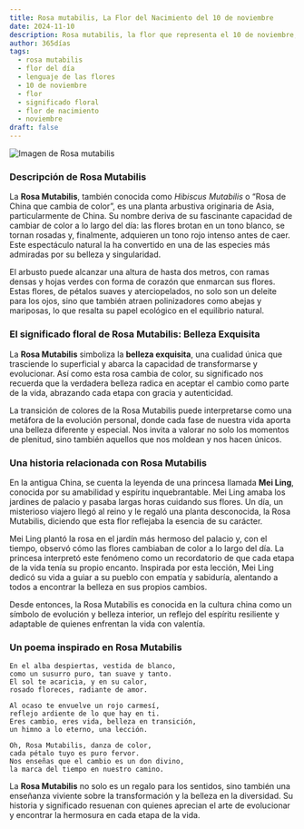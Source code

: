 ```yaml
---
title: Rosa mutabilis, La Flor del Nacimiento del 10 de noviembre
date: 2024-11-10
description: Rosa mutabilis, la flor que representa el 10 de noviembre, simboliza Belleza exquisita. Descubre su fascinante historia, significado en el lenguaje de las flores y una poesía que celebra su belleza.
author: 365días
tags:
  - rosa mutabilis
  - flor del día
  - lenguaje de las flores
  - 10 de noviembre
  - flor
  - significado floral
  - flor de nacimiento
  - noviembre
draft: false
---
```


![Imagen de Rosa mutabilis](https://cdn.pixabay.com/photo/2019/08/10/14/04/hibiscus-mutabilis-4397033_1280.jpg#center)


### Descripción de Rosa Mutabilis

La **Rosa Mutabilis**, también conocida como _Hibiscus Mutabilis_ o “Rosa de China que cambia de color”, es una planta arbustiva originaria de Asia, particularmente de China. Su nombre deriva de su fascinante capacidad de cambiar de color a lo largo del día: las flores brotan en un tono blanco, se tornan rosadas y, finalmente, adquieren un tono rojo intenso antes de caer. Este espectáculo natural la ha convertido en una de las especies más admiradas por su belleza y singularidad.

El arbusto puede alcanzar una altura de hasta dos metros, con ramas densas y hojas verdes con forma de corazón que enmarcan sus flores. Estas flores, de pétalos suaves y aterciopelados, no solo son un deleite para los ojos, sino que también atraen polinizadores como abejas y mariposas, lo que resalta su papel ecológico en el equilibrio natural.

### El significado floral de Rosa Mutabilis: Belleza Exquisita

La **Rosa Mutabilis** simboliza la **belleza exquisita**, una cualidad única que trasciende lo superficial y abarca la capacidad de transformarse y evolucionar. Así como esta rosa cambia de color, su significado nos recuerda que la verdadera belleza radica en aceptar el cambio como parte de la vida, abrazando cada etapa con gracia y autenticidad.

La transición de colores de la Rosa Mutabilis puede interpretarse como una metáfora de la evolución personal, donde cada fase de nuestra vida aporta una belleza diferente y especial. Nos invita a valorar no solo los momentos de plenitud, sino también aquellos que nos moldean y nos hacen únicos.

### Una historia relacionada con Rosa Mutabilis

En la antigua China, se cuenta la leyenda de una princesa llamada **Mei Ling**, conocida por su amabilidad y espíritu inquebrantable. Mei Ling amaba los jardines de palacio y pasaba largas horas cuidando sus flores. Un día, un misterioso viajero llegó al reino y le regaló una planta desconocida, la Rosa Mutabilis, diciendo que esta flor reflejaba la esencia de su carácter.

Mei Ling plantó la rosa en el jardín más hermoso del palacio y, con el tiempo, observó cómo las flores cambiaban de color a lo largo del día. La princesa interpretó este fenómeno como un recordatorio de que cada etapa de la vida tenía su propio encanto. Inspirada por esta lección, Mei Ling dedicó su vida a guiar a su pueblo con empatía y sabiduría, alentando a todos a encontrar la belleza en sus propios cambios.

Desde entonces, la Rosa Mutabilis es conocida en la cultura china como un símbolo de evolución y belleza interior, un reflejo del espíritu resiliente y adaptable de quienes enfrentan la vida con valentía.

### Un poema inspirado en Rosa Mutabilis

```
En el alba despiertas, vestida de blanco,  
como un susurro puro, tan suave y tanto.  
El sol te acaricia, y en su calor,  
rosado floreces, radiante de amor.

Al ocaso te envuelve un rojo carmesí,  
reflejo ardiente de lo que hay en ti.  
Eres cambio, eres vida, belleza en transición,  
un himno a lo eterno, una lección.

Oh, Rosa Mutabilis, danza de color,  
cada pétalo tuyo es puro fervor.  
Nos enseñas que el cambio es un don divino,  
la marca del tiempo en nuestro camino.
```

La **Rosa Mutabilis** no solo es un regalo para los sentidos, sino también una enseñanza viviente sobre la transformación y la belleza en la diversidad. Su historia y significado resuenan con quienes aprecian el arte de evolucionar y encontrar la hermosura en cada etapa de la vida.


